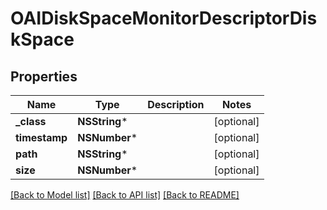 # OAIDiskSpaceMonitorDescriptorDiskSpace

## Properties
Name | Type | Description | Notes
------------ | ------------- | ------------- | -------------
**_class** | **NSString*** |  | [optional] 
**timestamp** | **NSNumber*** |  | [optional] 
**path** | **NSString*** |  | [optional] 
**size** | **NSNumber*** |  | [optional] 

[[Back to Model list]](../README.md#documentation-for-models) [[Back to API list]](../README.md#documentation-for-api-endpoints) [[Back to README]](../README.md)


